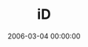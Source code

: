 ---
layout: series
series: "iD"
permalink: "/id/"
title: iD
date: 2006-03-04 00:00:00
endDate: 2006-04-15 00:00:00
description: "YOU SHOULD DO MORE.YOU SHOULD MAKE MORE.YOU DESERVE MORE.  Simple statements that have crossed our radar and somehow managed to become a part of our identity. But what if those statements youve embraced as your identity are actually lies? Consider the decisions you make or the dreams you discard because you believe the lies. Consider the freedom to be who you were created to be. What if God loves you as he made you and you have tons to offer? That just might change things."
src: "http://s3.amazonaws.com/crossroads-media/images/legacy/content/bigscreen.id.jpg"
---